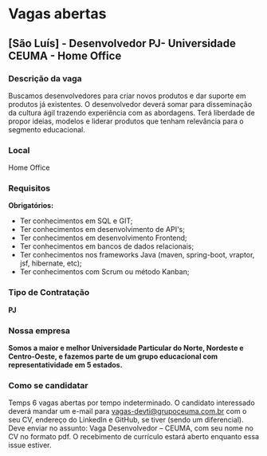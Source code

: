# Vagas abertas

## [São Luís] - Desenvolvedor PJ- Universidade CEUMA - Home Office

### Descrição da vaga

Buscamos desenvolvedores para criar novos produtos e dar suporte em produtos já existentes.
O desenvolvedor deverá somar para disseminação da cultura ágil trazendo experiência com as abordagens. Terá liberdade de propor ideias, modelos e liderar produtos que tenham relevância para o segmento educacional.

### Local

Home Office

### Requisitos

**Obrigatórios:**

- Ter conhecimentos em SQL e GIT;
- Ter conhecimentos em desenvolvimento de API's;
- Ter conhecimentos em desenvolvimento Frontend;
- Ter conhecimentos em bancos de dados relacionais;
- Ter conhecimentos nos frameworks Java (maven, spring-boot, vraptor, jsf, hibernate, etc);
- Ter conhecimentos com Scrum ou método Kanban;

### Tipo de Contratação

**PJ**

### Nossa empresa

**Somos a maior e melhor Universidade Particular do Norte, Nordeste e Centro-Oeste, e fazemos parte de um grupo educacional com representatividade em 5 estados.**

### Como se candidatar

Temps 6 vagas abertas por tempo indeterminado. O candidato interessado deverá mandar um e-mail para vagas-devti@grupoceuma.com.br com o seu CV, endereço do LinkedIn e GitHub, se tiver (sendo um diferencial). Deve enviar no assunto: Vaga Desenvolvedor – CEUMA, com seu nome no CV no formato pdf.
O recebimento de currículo estará aberto enquanto essa issue estiver.
